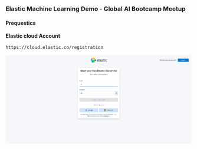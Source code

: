 ### Elastic Machine Learning Demo - Global AI Bootcamp Meetup


#### Prequestics

**Elastic cloud Account**

```
https://cloud.elastic.co/registration

```


![Elastic registration](./elastic-registration.png)





